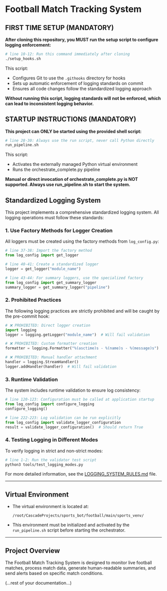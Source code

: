 # Football Match Tracking System

## FIRST TIME SETUP (MANDATORY)

**After cloning this repository, you MUST run the setup script to configure logging enforcement:**

```bash
# line 10-12: Run this command immediately after cloning
./setup_hooks.sh
```

This script:
- Configures Git to use the `.githooks` directory for hooks
- Sets up automatic enforcement of logging standards on commit
- Ensures all code changes follow the standardized logging approach

**Without running this script, logging standards will not be enforced, which can lead to inconsistent logging behavior.**

## STARTUP INSTRUCTIONS (MANDATORY)

**This project can ONLY be started using the provided shell script:**

```bash
# line 28-30: Always use the run script, never call Python directly
run_pipeline.sh
```

This script:
- Activates the externally managed Python virtual environment
- Runs the orchestrate_complete.py pipeline

**Manual or direct invocation of orchestrate_complete.py is NOT supported. Always use run_pipeline.sh to start the system.**

## Standardized Logging System

This project implements a comprehensive standardized logging system. All logging operations must follow these standards:

### 1. Use Factory Methods for Logger Creation

All loggers must be created using the factory methods from `log_config.py`:

```python
# line 37-38: Import the factory method
from log_config import get_logger

# line 40-41: Create a standardized logger
logger = get_logger("module_name")

# line 43-44: For summary loggers, use the specialized factory
from log_config import get_summary_logger
summary_logger = get_summary_logger("pipeline")
```

### 2. Prohibited Practices

The following logging practices are strictly prohibited and will be caught by the pre-commit hook:

```python
# ❌ PROHIBITED: Direct logger creation
import logging
logger = logging.getLogger("module_name")  # Will fail validation

# ❌ PROHIBITED: Custom formatter creation
formatter = logging.Formatter("%(asctime)s - %(name)s - %(message)s")  # Will fail validation

# ❌ PROHIBITED: Manual handler attachment
handler = logging.StreamHandler()
logger.addHandler(handler)  # Will fail validation
```

### 3. Runtime Validation

The system includes runtime validation to ensure log consistency:

```python
# line 120-123: Configuration must be called at application startup
from log_config import configure_logging
configure_logging()

# line 222-223: Log validation can be run explicitly
from log_config import validate_logger_configuration
result = validate_logger_configuration()  # Should return True
```

### 4. Testing Logging in Different Modes

To verify logging in strict and non-strict modes:

```bash
# line 1-2: Run the validator test script
python3 tools/test_logging_modes.py
```

For more detailed information, see the [LOGGING_SYSTEM_RULES.md](LOGGING_SYSTEM_RULES.md) file.

---

## Virtual Environment
- The virtual environment is located at:
  ```
  /root/CascadeProjects/sports_bot/football/main/sports_venv/
  ```
- This environment must be initialized and activated by the `run_pipeline.sh` script before starting the orchestrator.

---

## Project Overview
The Football Match Tracking System is designed to monitor live football matches, process match data, generate human-readable summaries, and send alerts based on specific match conditions.

(…rest of your documentation…)
